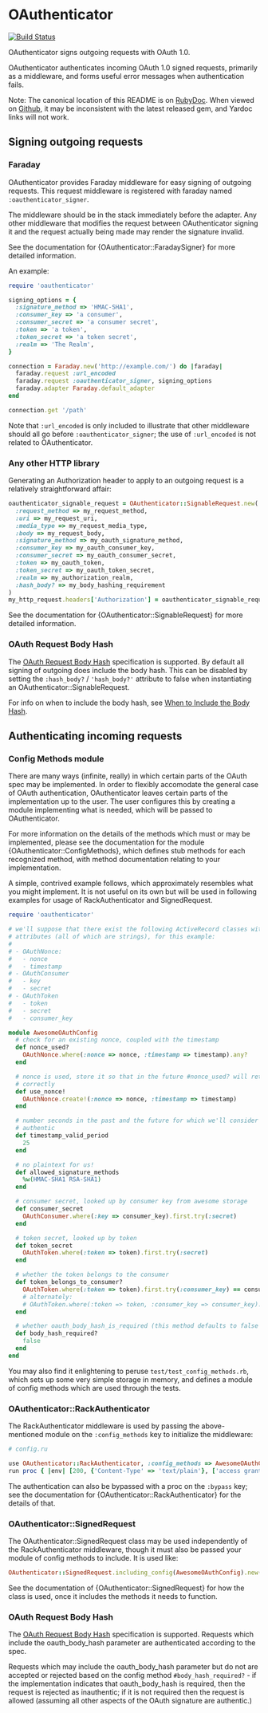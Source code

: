 # OAuthenticator

[![Build Status](https://travis-ci.org/notEthan/oauthenticator.svg?branch=master)](https://travis-ci.org/notEthan/oauthenticator)

OAuthenticator signs outgoing requests with OAuth 1.0. 

OAuthenticator authenticates incoming OAuth 1.0 signed requests, primarily as a middleware, and forms useful 
error messages when authentication fails. 

Note: The canonical location of this README is on [RubyDoc](http://rubydoc.info/gems/oauthenticator/). When 
viewed on [Github](https://github.com/notEthan/oauthenticator/), it may be inconsistent with the latest 
released gem, and Yardoc links will not work.

## Signing outgoing requests

### Faraday

OAuthenticator provides Faraday middleware for easy signing of outgoing requests. This request middleware is 
registered with faraday named `:oauthenticator_signer`.

The middleware should be in the stack immediately before the adapter. Any other middleware that modifies the 
request between OAuthenticator signing it and the request actually being made may render the signature 
invalid. 

See the documentation for {OAuthenticator::FaradaySigner} for more detailed information.

An example:

```ruby
require 'oauthenticator'

signing_options = {
  :signature_method => 'HMAC-SHA1',
  :consumer_key => 'a consumer',
  :consumer_secret => 'a consumer secret',
  :token => 'a token',
  :token_secret => 'a token secret',
  :realm => 'The Realm',
}

connection = Faraday.new('http://example.com/') do |faraday|
  faraday.request :url_encoded
  faraday.request :oauthenticator_signer, signing_options
  faraday.adapter Faraday.default_adapter
end

connection.get '/path'
```

Note that `:url_encoded` is only included to illustrate that other middleware should all go before 
`:oauthenticator_signer`; the use of `:url_encoded` is not related to OAuthenticator. 

### Any other HTTP library

Generating an Authorization header to apply to an outgoing request is a relatively straightforward affair:

```ruby
oauthenticator_signable_request = OAuthenticator::SignableRequest.new(
  :request_method => my_request_method,
  :uri => my_request_uri,
  :media_type => my_request_media_type,
  :body => my_request_body,
  :signature_method => my_oauth_signature_method,
  :consumer_key => my_oauth_consumer_key,
  :consumer_secret => my_oauth_consumer_secret,
  :token => my_oauth_token,
  :token_secret => my_oauth_token_secret,
  :realm => my_authorization_realm,
  :hash_body? => my_body_hashing_requirement
)
my_http_request.headers['Authorization'] = oauthenticator_signable_request.authorization
```

See the documentation for {OAuthenticator::SignableRequest} for more detailed information.

### OAuth Request Body Hash

The [OAuth Request Body Hash](https://tools.ietf.org/html/draft-eaton-oauth-bodyhash-00)
specification is supported. By default all signing of outgoing does include the body hash. This can be 
disabled by setting the `:hash_body?` / `'hash_body?'` attribute to false when instantiating an 
OAuthenticator::SignableRequest. 

For info on when to include the body hash, see 
[When to Include the Body Hash](https://tools.ietf.org/html/draft-eaton-oauth-bodyhash-00#section-4.1.1). 

## Authenticating incoming requests

### Config Methods module

There are many ways (infinite, really) in which certain parts of the OAuth spec may be implemented. In order 
to flexibly accomodate the general case of OAuth authentication, OAuthenticator leaves certain parts of the 
implementation up to the user. The user configures this by creating a module implementing what is needed, 
which will be passed to OAuthenticator.

For more information on the details of the methods which must or may be implemented, please see the 
documentation for the module {OAuthenticator::ConfigMethods}, which defines stub methods for 
each recognized method, with method documentation relating to your implementation.

A simple, contrived example follows, which approximately resembles what you might implement. It is not useful 
on its own but will be used in following examples for usage of RackAuthenticator and SignedRequest. 

```ruby
require 'oauthenticator'

# we'll suppose that there exist the following ActiveRecord classes with the named 
# attributes (all of which are strings), for this example:
#
# - OAuthNonce:
#   - nonce
#   - timestamp
# - OAuthConsumer
#   - key
#   - secret
# - OAuthToken
#   - token
#   - secret
#   - consumer_key

module AwesomeOAuthConfig
  # check for an existing nonce, coupled with the timestamp 
  def nonce_used?
    OAuthNonce.where(:nonce => nonce, :timestamp => timestamp).any?
  end

  # nonce is used, store it so that in the future #nonce_used? will return true 
  # correctly 
  def use_nonce!
    OAuthNonce.create!(:nonce => nonce, :timestamp => timestamp)
  end

  # number seconds in the past and the future for which we'll consider a request 
  # authentic 
  def timestamp_valid_period
    25
  end

  # no plaintext for us! 
  def allowed_signature_methods
    %w(HMAC-SHA1 RSA-SHA1)
  end

  # consumer secret, looked up by consumer key from awesome storage 
  def consumer_secret
    OAuthConsumer.where(:key => consumer_key).first.try(:secret)
  end

  # token secret, looked up by token 
  def token_secret
    OAuthToken.where(:token => token).first.try(:secret)
  end

  # whether the token belongs to the consumer 
  def token_belongs_to_consumer?
    OAuthToken.where(:token => token).first.try(:consumer_key) == consumer_key
    # alternately:
    # OAuthToken.where(:token => token, :consumer_key => consumer_key).any?
  end

  # whether oauth_body_hash_is_required (this method defaults to false and may be omitted)
  def body_hash_required?
    false
  end
end
```

You may also find it enlightening to peruse `test/test_config_methods.rb`, which sets up some very simple 
storage in memory, and defines a module of config methods which are used through the tests. 

### OAuthenticator::RackAuthenticator

The RackAuthenticator middleware is used by passing the above-mentioned module on the `:config_methods` key to 
initialize the middleware:

```ruby
# config.ru

use OAuthenticator::RackAuthenticator, :config_methods => AwesomeOAuthConfig
run proc { |env| [200, {'Content-Type' => 'text/plain'}, ['access granted!']] }
```

The authentication can also be bypassed with a proc on the `:bypass` key; see the documentation for 
{OAuthenticator::RackAuthenticator} for the details of that. 

### OAuthenticator::SignedRequest

The OAuthenticator::SignedRequest class may be used independently of the RackAuthenticator middleware, though 
it must also be passed your module of config methods to include. It is used like:

```ruby
OAuthenticator::SignedRequest.including_config(AwesomeOAuthConfig).new(request_attrs)
```

See the documentation of {OAuthenticator::SignedRequest} for how the class is used, once it includes the 
methods it needs to function. 

### OAuth Request Body Hash

The [OAuth Request Body Hash](https://tools.ietf.org/html/draft-eaton-oauth-bodyhash-00)
specification is supported. Requests which include the oauth_body_hash parameter are authenticated according 
to the spec. 

Requests which may include the oauth_body_hash parameter but do not are accepted or rejected based on the 
config method `#body_hash_required?` - if the implementation indicates that oauth_body_hash is required, then 
the request is rejected as inauthentic; if it is not required then the request is allowed (assuming all other 
aspects of the OAuth signature are authentic.) 

